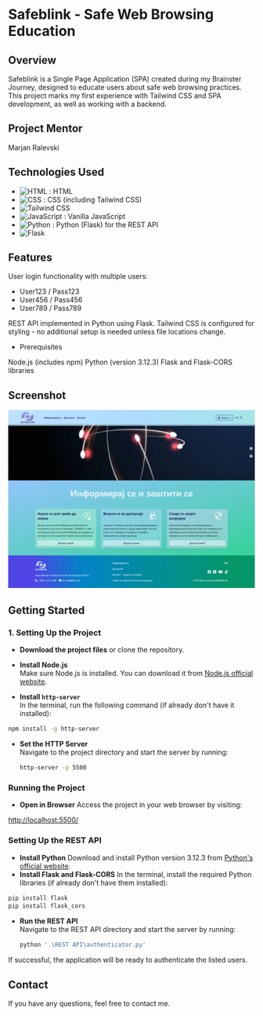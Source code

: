 # Safeblink - Safe Web Browsing Education

## Overview

Safeblink is a Single Page Application (SPA) created during my Brainster Journey, designed to educate users about safe web browsing practices. This project marks my first experience with Tailwind CSS and SPA development, as well as working with a backend.

## Project Mentor

Marjan Ralevski

## Technologies Used

- ![HTML](https://img.shields.io/badge/HTML-E34F26?style=for-the-badge&logo=html5&logoColor=white) : HTML
- ![CSS](https://img.shields.io/badge/CSS-1572B6?style=for-the-badge&logo=css3&logoColor=white) : CSS (including Tailwind CSS)
- ![Tailwind CSS](https://img.shields.io/badge/Tailwind%20CSS-38B2AC?style=for-the-badge&logo=tailwind-css&logoColor=white)
- ![JavaScript](https://img.shields.io/badge/JavaScript-F7DF1E?style=for-the-badge&logo=javascript&logoColor=black) : Vanilla JavaScript
- ![Python](https://img.shields.io/badge/Python-3776AB?style=for-the-badge&logo=python&logoColor=white) : Python (Flask) for the REST API
- ![Flask](https://img.shields.io/badge/Flask-000000?style=for-the-badge&logo=flask&logoColor=white)

## Features

User login functionality with multiple users:

- User123 / Pass123
- User456 / Pass456
- User789 / Pass789

REST API implemented in Python using Flask.
Tailwind CSS is configured for styling - no additional setup is needed unless file locations change.

- Prerequisites

Node.js (includes npm)
Python (version 3.12.3)
Flask and Flask-CORS libraries

## Screenshot

![Safeblink Screenshot](/screenshot.png)

## Getting Started

### 1. Setting Up the Project

- **Download the project files** or clone the repository.

- **Install Node.js**  
  Make sure Node.js is installed. You can download it from [Node.js official website](https://nodejs.org/).

- **Install `http-server`**  
  In the terminal, run the following command (if already don't have it installed):

```bash
npm install -g http-server

```

- **Set the HTTP Server**  
  Navigate to the project directory and start the server by running:

  ```bash
  http-server -p 5500
  ```

### Running the Project

- **Open in Browser**
  Access the project in your web browser by visiting:

[http://localhost:5500/](http://localhost:5500/)

### Setting Up the REST API

- **Install Python**
  Download and install Python version 3.12.3 from [Python's official website](https://www.python.org/).
- **Install Flask and Flask-CORS**
  In the terminal, install the required Python libraries (if already don't have them installed):

```bash
pip install flask
pip install flask_cors

```

- **Run the REST API**  
  Navigate to the REST API directory and start the server by running:

  ```bash
  python '.\REST API\authenticator.py'

  ```

If successful, the application will be ready to authenticate the listed users.

## Contact

If you have any questions, feel free to contact me.
